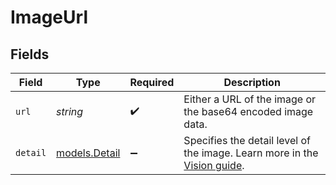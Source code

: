 # ImageUrl


## Fields

| Field                                                                                                                                    | Type                                                                                                                                     | Required                                                                                                                                 | Description                                                                                                                              |
| ---------------------------------------------------------------------------------------------------------------------------------------- | ---------------------------------------------------------------------------------------------------------------------------------------- | ---------------------------------------------------------------------------------------------------------------------------------------- | ---------------------------------------------------------------------------------------------------------------------------------------- |
| `url`                                                                                                                                    | *string*                                                                                                                                 | :heavy_check_mark:                                                                                                                       | Either a URL of the image or the base64 encoded image data.                                                                              |
| `detail`                                                                                                                                 | [models.Detail](../models/detail.md)                                                                                                     | :heavy_minus_sign:                                                                                                                       | Specifies the detail level of the image. Learn more in the [Vision guide](/docs/guides/vision/low-or-high-fidelity-image-understanding). |